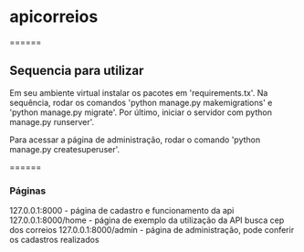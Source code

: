 # apicorreios
======
## Sequencia para utilizar

Em seu ambiente virtual instalar os pacotes em 'requirements.tx'.
Na sequência, rodar os comandos 'python manage.py makemigrations' e 'python manage.py migrate'.
Por último, iniciar o servidor com python manage.py runserver'.

Para acessar a página de administração, rodar o comando 'python manage.py createsuperuser'.

======
### Páginas

127.0.0.1:8000 - página de cadastro e funcionamento da api
127.0.0.1:8000/home - página de exemplo da utilização da API busca cep dos correios
127.0.0.1:8000/admin - página de administração, pode conferir os cadastros realizados

